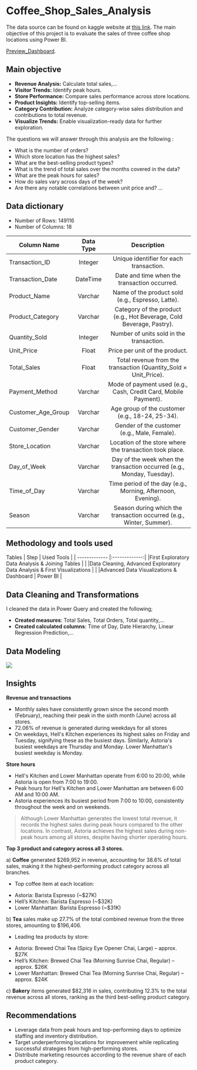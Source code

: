 # Coffee_Shop_Sales_Analysis
The data source can be found on kaggle website at [this link](https://www.kaggle.com/datasets/divu2001/coffee-shop-sales-analysis/data/). The main objective of this project is to evaluate the sales of three coffee shop locations using Power BI.

[Preview_Dashboard](https://github.com/David-Tu-Nguyen/Coffee_Shop_Sales_Analysis/blob/main/PowerBI_Dashboard/Dashboard_Snapshot.gif/). 

## Main objective

- **Revenue Analysis:** Calculate total sales,...
- **Visitor Trends:** Identify peak hours.
- **Store Performance:** Compare sales performance across store locations.
- **Product Insights:** Identify top-selling items.
- **Category Contribution:** Analyze category-wise sales distribution and contributions to total revenue.
- **Visualize Trends:** Enable visualization-ready data for further exploration.

The questions we will answer through this analysis are the following :
- What is the number of orders?
- Which store location has the highest sales?
- What are the best-selling product types?
- What is the trend of total sales over the months covered in the data?
- What are the peak hours for sales?
- How do sales vary across days of the week?
- Are there any notable correlations between unit price and?
...

## Data dictionary
- Number of Rows: 149116
- Number of Columns: 18
  
Column Name | Data Type | Description
| ------------- |:-------------:| :-------------:|
Transaction_ID | Integer | Unique identifier for each transaction.
Transaction_Date | DateTime | Date and time when the transaction occurred.
Product_Name | Varchar | Name of the product sold (e.g., Espresso, Latte).
Product_Category | Varchar | Category of the product (e.g., Hot Beverage, Cold Beverage, Pastry).
Quantity_Sold | Integer | Number of units sold in the transaction.
Unit_Price | Float | Price per unit of the product.
Total_Sales | Float | Total revenue from the transaction (Quantity_Sold × Unit_Price).
Payment_Method | Varchar | Mode of payment used (e.g., Cash, Credit Card, Mobile Payment).
Customer_Age_Group | Varchar | Age group of the customer (e.g., 18-24, 25-34).
Customer_Gender | Varchar | Gender of the customer (e.g., Male, Female).
Store_Location | Varchar | Location of the store where the transaction took place.
Day_of_Week | Varchar | Day of the week when the transaction occurred (e.g., Monday, Tuesday).
Time_of_Day | Varchar | Time period of the day (e.g., Morning, Afternoon, Evening).
Season | Varchar | Season during which the transaction occurred (e.g., Winter, Summer).

## Methodology and tools used
Tables
| Step  | Used Tools |
| ------------- |:-------------:|
|First Exploratory Data Analysis & Joining Tables     |     |
|Data Cleaning, Advanced Exploratory Data Analysis & First Visualizations  |  |
|Advanced Data Visualizations & Dashboard    |  Power BI     |

## Data Cleaning and Transformations
I cleaned the data in Power Query and created the following;
- **Created measures**: Total Sales, Total Orders, Total quantity,...
- **Created calculated columns**: Time of Day, Date Hierarchy, Linear Regression Prediction,...

## Data Modeling 
![](https://i.imgur.com/nUwtDkW.png)

## Insights
**Revenue and transactions**
- Monthly sales have consistently grown since the second month (February), reaching their peak in the sixth month (June) across all stores.
- 72.06% of revenue is generated during weekdays for all stores
- On weekdays, Hell's Kitchen experiences its highest sales on Friday and Tuesday, signifying these as the busiest days. Similarly, Astoria's busiest weekdays are Thursday and Monday. Lower Manhattan's busiest weekday is Monday.

**Store hours**
- Hell's Kitchen and Lower Manhattan operate from 6:00 to 20:00, while Astoria is open from 7:00 to 19:00.
- Peak hours for Hell's Kitchen and Lower Manhattan are between 6:00 AM and 10:00 AM.
- Astoria experiences its busiest period from 7:00 to 10:00, consistently throughout the week and on weekends.
  
> Although Lower Manhattan generates the lowest total revenue, it records the highest sales during peak hours compared to the other locations. In contrast, Astoria achieves the highest sales during non-peak hours among all stores, despite having shorter operating hours.

**Top 3 product and category across all 3 stores.**

a) **Coffee** generated $269,952 in revenue, accounting for 38.6% of total sales, making it the highest-performing product category across all branches.
- Top coffee item at each location:
* Astoria: Barista Espresso (~$27K)
* Hell’s Kitchen: Barista Espresso (~$32K)
* Lower Manhattan: Barista Espresso (~$31K)

b) **Tea** sales make up 27.7% of the total combined revenue from the three stores, amounting to $196,406.
- Leading tea products by store:
* Astoria: Brewed Chai Tea (Spicy Eye Opener Chai, Large) – approx. $27K
* Hell’s Kitchen: Brewed Chai Tea (Morning Sunrise Chai, Regular) – approx. $26K
* Lower Manhattan: Brewed Chai Tea (Morning Sunrise Chai, Regular) – approx. $24K

c) **Bakery** items generated $82,316 in sales, contributing 12.3% to the total revenue across all stores, ranking as the third best-selling product category.

## Recommendations
- Leverage data from peak hours and top-performing days to optimize staffing and inventory distribution.
- Target underperforming locations for improvement while replicating successful strategies from high-performing stores.
- Distribute marketing resources according to the revenue share of each product category.
